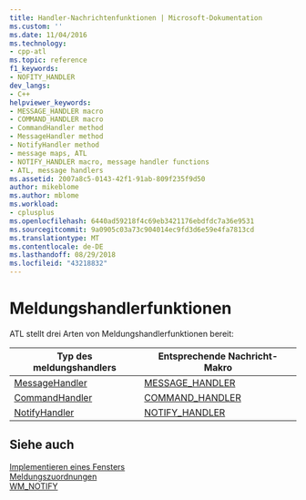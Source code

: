 ```yaml
---
title: Handler-Nachrichtenfunktionen | Microsoft-Dokumentation
ms.custom: ''
ms.date: 11/04/2016
ms.technology:
- cpp-atl
ms.topic: reference
f1_keywords:
- NOFITY_HANDLER
dev_langs:
- C++
helpviewer_keywords:
- MESSAGE_HANDLER macro
- COMMAND_HANDLER macro
- CommandHandler method
- MessageHandler method
- NotifyHandler method
- message maps, ATL
- NOTIFY_HANDLER macro, message handler functions
- ATL, message handlers
ms.assetid: 2007a8c5-0143-42f1-91ab-809f235f9d50
author: mikeblome
ms.author: mblome
ms.workload:
- cplusplus
ms.openlocfilehash: 6440ad59218f4c69eb3421176ebdfdc7a36e9531
ms.sourcegitcommit: 9a0905c03a73c904014ec9fd3d6e59e4fa7813cd
ms.translationtype: MT
ms.contentlocale: de-DE
ms.lasthandoff: 08/29/2018
ms.locfileid: "43218832"
---
```

# <a name="message-handler-functions"></a>Meldungshandlerfunktionen
ATL stellt drei Arten von Meldungshandlerfunktionen bereit:  
  
|Typ des meldungshandlers|Entsprechende Nachricht-Makro|  
|-----------------------------|---------------------------------|  
|[MessageHandler](../atl/messagehandler.md)|[MESSAGE_HANDLER](reference/message-map-macros-atl.md#message_handler)|  
|[CommandHandler](../atl/commandhandler.md)|[COMMAND_HANDLER](reference/message-map-macros-atl.md#command_handler)|  
|[NotifyHandler](../atl/notifyhandler.md)|[NOTIFY_HANDLER](reference/message-map-macros-atl.md#notify_handler)|  
  
## <a name="see-also"></a>Siehe auch  
 [Implementieren eines Fensters](../atl/implementing-a-window.md)   
 [Meldungszuordnungen](../atl/message-maps-atl.md)   
 [WM_NOTIFY](https://msdn.microsoft.com/library/windows/desktop/bb775583)

